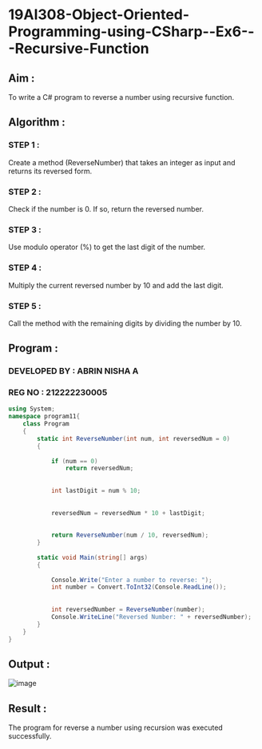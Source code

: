 # 19AI308-Object-Oriented-Programming-using-CSharp--Ex6---Recursive-Function

## Aim :

To write a C# program to reverse a number using recursive function.

## Algorithm :

### STEP 1 : 

Create a method (ReverseNumber) that takes an integer as input and returns its reversed form.

### STEP 2 :

Check if the number is 0. If so, return the reversed number.

### STEP 3 :

Use modulo operator (%) to get the last digit of the number.

### STEP 4 :

Multiply the current reversed number by 10 and add the last digit.

### STEP 5 :

Call the method with the remaining digits by dividing the number by 10.

## Program :

### DEVELOPED BY : ABRIN NISHA A
### REG NO : 212222230005

```C#
using System;
namespace program11{
    class Program
    {
        static int ReverseNumber(int num, int reversedNum = 0)
        {
           
            if (num == 0)
                return reversedNum;
            
           
            int lastDigit = num % 10;
            
            
            reversedNum = reversedNum * 10 + lastDigit;
            
            
            return ReverseNumber(num / 10, reversedNum);
        }
    
        static void Main(string[] args)
        {
         
            Console.Write("Enter a number to reverse: ");
            int number = Convert.ToInt32(Console.ReadLine());
    
            
            int reversedNumber = ReverseNumber(number);
            Console.WriteLine("Reversed Number: " + reversedNumber);
        }
    }
}
```
## Output :

![image](https://github.com/22008686/19AI308-Object-Oriented-Programming-using-CSharp--Ex6---Recursive-Function/assets/118916413/97362985-f7d7-4d7a-9c15-19fde98e61ab)

## Result :

The program for reverse a number using recursion was executed successfully.
